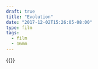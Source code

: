 ```yaml
---
draft: true
title: "Evolution"
date: "2017-12-02T15:26:05-08:00"
type: film
tags:
  - film
  - 16mm
---
```


{{<vimeo id="88318673" class="video-frame aspect-ratio-4-3">}}
